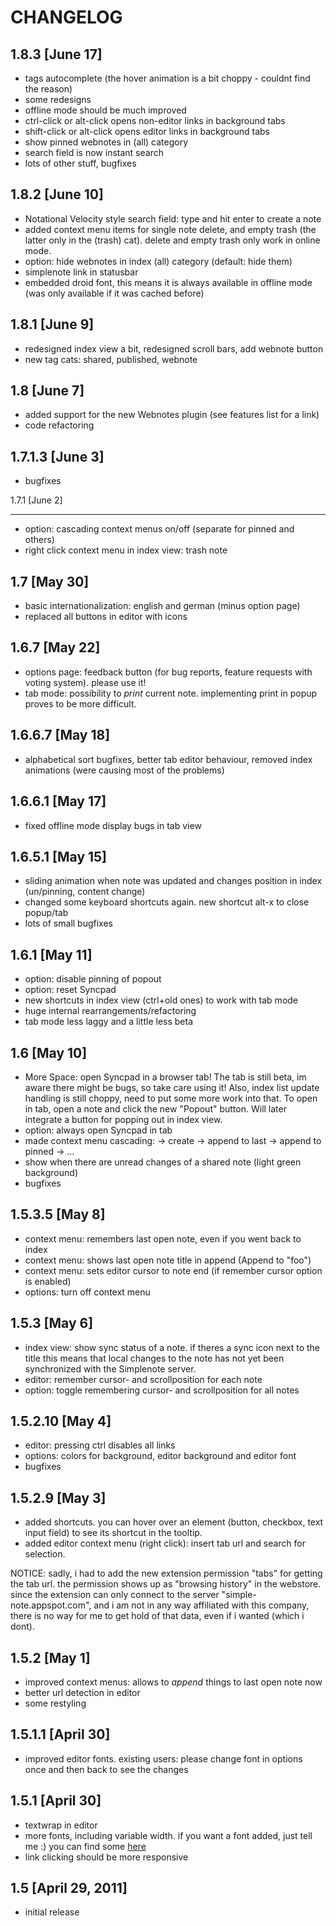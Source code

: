 CHANGELOG
===============
1.8.3 [June 17]
---------------
- tags autocomplete (the hover animation is a bit choppy - couldnt find the reason)
- some redesigns
- offline mode should be much improved
- ctrl-click or alt-click opens non-editor links in background tabs
- shift-click or alt-click opens editor links in background tabs
- show pinned webnotes in (all) category
- search field is now instant search
- lots of other stuff, bugfixes

1.8.2 [June 10]
----------------
- Notational Velocity style search field: type and hit enter to create a note
- added context menu items for single note delete, and empty trash (the latter only in the (trash) cat). delete and empty trash only work in online mode.
- option: hide webnotes in index (all) category (default: hide them)
- simplenote link in statusbar
- embedded droid font, this means it is always available in offline mode (was only available if it was cached before)

1.8.1 [June 9]
----------------
- redesigned index view a bit, redesigned scroll bars, add webnote button
- new tag cats: shared, published, webnote

1.8 [June 7]
----------------
- added support for the new Webnotes plugin (see features list for a link)
- code refactoring

1.7.1.3 [June 3] 
----------------
- bugfixes

1.7.1 [June 2]

----------------
- option: cascading context menus on/off (separate for pinned and others)
- right click context menu in index view: trash note

1.7 [May 30]
----------------
- basic internationalization: english and german (minus option page)
- replaced all buttons in editor with icons

1.6.7 [May 22]
----------------
- options page: feedback button (for bug reports, feature requests with voting system). please use it!
- tab mode: possibility to *print* current note. implementing print in popup proves to be more difficult.

1.6.6.7 [May 18]
----------------
- alphabetical sort bugfixes, better tab editor behaviour, removed index animations (were causing most of the problems)

1.6.6.1 [May 17]
----------------
- fixed offline mode display bugs in tab view

1.6.5.1 [May 15]
----------------
- sliding animation when note was updated and changes position in index (un/pinning, content change)
- changed some keyboard shortcuts again. new shortcut alt-x to close popup/tab
- lots of small bugfixes

1.6.1 [May 11]
----------------
- option: disable pinning of popout
- option: reset Syncpad
- new shortcuts in index view (ctrl+old ones) to work with tab mode
- huge internal rearrangements/refactoring
- tab mode less laggy and a little less beta

1.6 [May 10]
----------------
- More Space: open Syncpad in a browser tab! The tab is still beta, im aware there might be bugs, so take care using it! Also, index list update handling is still choppy, need to put some more work into that.
To open in tab, open a note and click the new "Popout" button. Will later integrate a button for popping out in index view.
- option: always open Syncpad in tab
- made context menu cascading:
        -> create
        -> append to last
        -> append to pinned -> ...
- show when there are unread changes of a shared note (light green background)
- bugfixes

1.5.3.5 [May 8]
----------------
- context menu: remembers last open note, even if you went back to index
- context menu: shows last open note title in append (Append to "foo")
- context menu: sets editor cursor to note end (if remember cursor option is enabled)
- options: turn off context menu

1.5.3 [May 6]
----------------
- index view: show sync status of a note. if theres a sync icon next to the title this means that local changes to the note has not yet been synchronized with the Simplenote server.
- editor: remember cursor- and scrollposition for each note
- option: toggle remembering cursor- and scrollposition for all notes

1.5.2.10 [May 4]
----------------
- editor: pressing ctrl disables all links
- options: colors for background, editor background and editor font
- bugfixes

1.5.2.9 [May 3]
----------------
- added shortcuts. you can hover over an element (button, checkbox, text input field) to see its shortcut in the tooltip.
- added editor context menu (right click): insert tab url and search for selection.

NOTICE: sadly, i had to add the new extension permission "tabs" for getting the tab url. the permission shows up as "browsing history" in the webstore. since the extension can only connect to the server "simple-note.appspot.com", and i am not in any way affiliated with this company, there is no way for me to get hold of that data, even if i wanted (which i dont).

1.5.2 [May 1]
----------------
- improved context menus: allows to *append* things to last open note now
- better url detection in editor
- some restyling

1.5.1.1 [April 30]
----------------
- improved editor fonts. existing users: please change font in options once and then back to see the changes

1.5.1 [April 30]
----------------
- textwrap in editor
- more fonts, including variable width. if you want a font added, just tell me :) you can find some [here](http://www.google.com/webfonts)
- link clicking should be more responsive

1.5 [April 29, 2011]
----------------
- initial release
